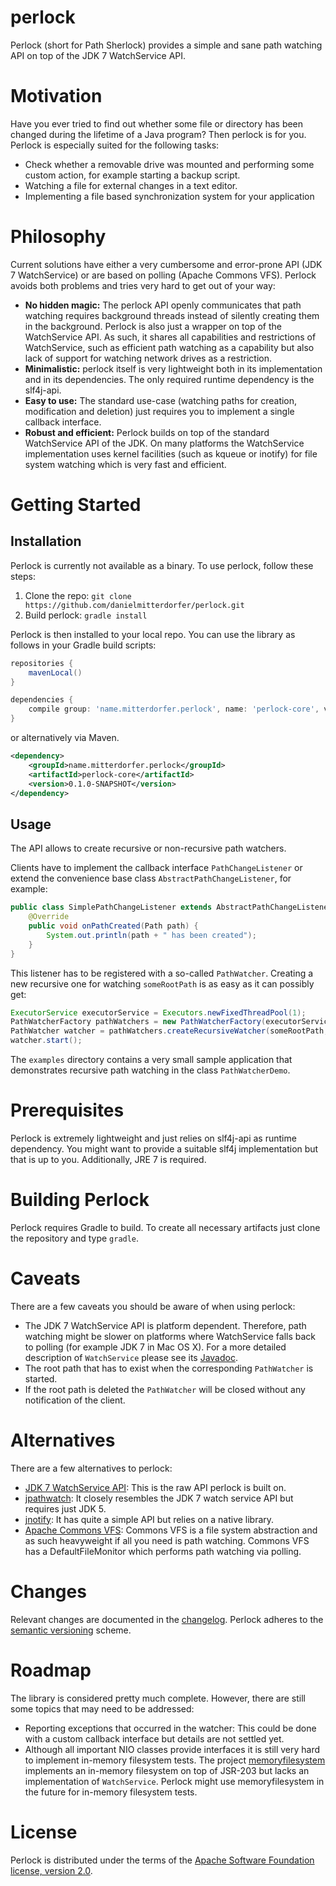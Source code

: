 perlock
========

Perlock (short for Path Sherlock) provides a simple and sane path watching API on top of the JDK 7 WatchService API.

# Motivation

Have you ever tried to find out whether some file or directory has been changed during the lifetime of a Java program? Then perlock is for you. Perlock is especially suited for the following tasks:

* Check whether a removable drive was mounted and performing some custom action, for example starting a backup script.
* Watching a file for external changes in a text editor.
* Implementing a file based synchronization system for your application

# Philosophy

Current solutions have either a very cumbersome and error-prone API (JDK 7 WatchService) or are based on polling (Apache Commons VFS). Perlock avoids both problems and tries very hard to get out of your way:

* **No hidden magic:** The perlock API openly communicates that path watching requires background threads instead of silently creating them in the background. Perlock is also just a wrapper on top of the WatchService API. As such, it shares all capabilities and restrictions of WatchService, such as efficient path watching as a capability but also lack of support for watching network drives as a restriction.
* **Minimalistic:** perlock itself is very lightweight both in its implementation and in its dependencies. The only required runtime dependency is the slf4j-api.
* **Easy to use:** The standard use-case (watching paths for creation, modification and deletion) just requires you to implement a single callback interface.
* **Robust and efficient:** Perlock builds on top of the standard WatchService API of the JDK. On many platforms the WatchService implementation uses kernel facilities (such as kqueue or inotify) for file system watching which is very fast and efficient.

# Getting Started

## Installation

Perlock is currently not available as a binary. To use perlock, follow these steps:

1. Clone the repo: `git clone https://github.com/danielmitterdorfer/perlock.git`
2. Build perlock: `gradle install`

Perlock is then installed to your local repo. You can use the library as follows in your Gradle build scripts:

```groovy
repositories {
    mavenLocal()
}

dependencies {
    compile group: 'name.mitterdorfer.perlock', name: 'perlock-core', version: '0.1.0-SNAPSHOT'
}
```

or alternatively via Maven.

```xml
<dependency>
    <groupId>name.mitterdorfer.perlock</groupId>
    <artifactId>perlock-core</artifactId>
    <version>0.1.0-SNAPSHOT</version>
</dependency>
```

## Usage

The API allows to create recursive or non-recursive path watchers.

Clients have to implement the callback interface `PathChangeListener` or extend the convenience base class `AbstractPathChangeListener`, for example:

```java
public class SimplePathChangeListener extends AbstractPathChangeListener {
    @Override
    public void onPathCreated(Path path) {
        System.out.println(path + " has been created");
    }
}
```

This listener has to be registered with a so-called `PathWatcher`. Creating a new recursive one for watching `someRootPath` is as easy as it can possibly get:

```java
ExecutorService executorService = Executors.newFixedThreadPool(1);
PathWatcherFactory pathWatchers = new PathWatcherFactory(executorService);
PathWatcher watcher = pathWatchers.createRecursiveWatcher(someRootPath, new SimplePathChangeListener());
watcher.start();
```

The `examples` directory contains a very small sample application that demonstrates recursive path watching in the class `PathWatcherDemo`.

# Prerequisites

Perlock is extremely lightweight and just relies on slf4j-api as runtime dependency. You might want to provide a suitable slf4j implementation but that is up to you. Additionally, JRE 7 is required.

# Building Perlock

Perlock requires Gradle to build. To create all necessary artifacts just clone the repository and type `gradle`.

# Caveats

There are a few caveats you should be aware of when using perlock:

* The JDK 7 WatchService API is platform dependent. Therefore, path watching might be slower on platforms where WatchService falls back to polling (for example JDK 7 in Mac OS X). For a more detailed description of `WatchService` please see its [Javadoc](http://docs.oracle.com/javase/7/docs/api/java/nio/file/WatchService.html).
* The root path that has to exist when the corresponding `PathWatcher` is started.
* If the root path is deleted the `PathWatcher` will be closed without any notification of the client.

# Alternatives

There are a few alternatives to perlock:

* [JDK 7 WatchService API](http://docs.oracle.com/javase/7/docs/api/java/nio/file/WatchService.html): This is the raw API perlock is built on.
* [jpathwatch](http://jpathwatch.sourceforge.net/): It closely resembles the JDK 7 watch service API but requires just JDK 5.
* [jnotify](http://jnotify.sourceforge.net/): It has quite a simple API but relies on a native library.
* [Apache Commons VFS](http://commons.apache.org/proper/commons-vfs/): Commons VFS is a file system abstraction and as such heavyweight if all you need is path watching. Commons VFS has a DefaultFileMonitor which performs path watching via polling.

# Changes

Relevant changes are documented in the [changelog](CHANGELOG.md). Perlock adheres to the [semantic versioning](http://semver.org/) scheme.

# Roadmap

The library is considered pretty much complete. However, there are still some topics that may need to be addressed:

* Reporting exceptions that occurred in the watcher: This could be done with a custom callback interface but details are not settled yet.
* Although all important NIO classes provide interfaces it is still very hard to implement in-memory filesystem tests. The project [memoryfilesystem](https://github.com/marschall/memoryfilesystem) implements an in-memory filesystem on top of JSR-203 but lacks an implementation of `WatchService`. Perlock might use memoryfilesystem in the future for in-memory filesystem tests.

# License

Perlock is distributed under the terms of the [Apache Software Foundation license, version 2.0](http://www.apache.org/licenses/LICENSE-2.0.html).